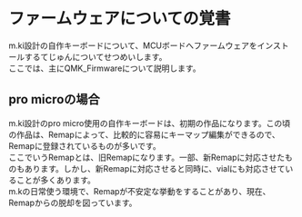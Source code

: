 # ファームウェアについての覚書

m.ki設計の自作キーボードについて、MCUボードへファームウェアをインストールするてじゅんについてせつめいします。
<br>
ここでは、主にQMK_Firmwareについて説明します。
<br>

## pro microの場合


m.ki設計のpro micro使用の自作キーボードは、初期の作品になります。この頃の作品は、Remapによって、比較的に容易にキーマップ編集ができるので、Remapに登録されているものが多いです。
<br>
ここでいうRemapとは、旧Remapになります。一部、新Remapに対応させたものもあります。しかし、新Remapに対応させると同時に、vialにも対応させていることが多くあります。
<br>
m.kの日常使う環境で、Remapが不安定な挙動をすることがあり、現在、Remapからの脱却を図っています。
<br>

